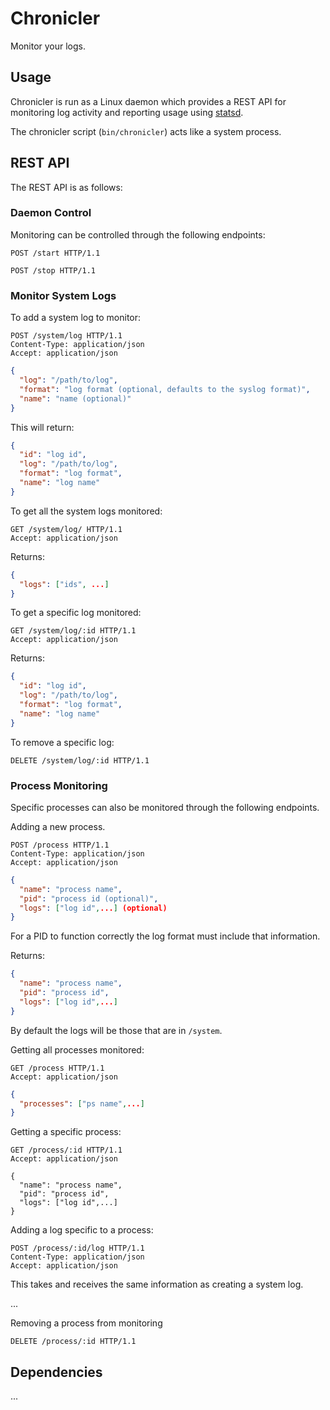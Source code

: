 # Chronicler

Monitor your logs.

## Usage

Chronicler is run as a Linux daemon which provides a REST API for monitoring log
activity and reporting usage using [statsd](https://github.com/etsy/statsd/).

The chronicler script (`bin/chronicler`) acts like a system process.

## REST API

The REST API is as follows:

### Daemon Control

Monitoring can be controlled through the following endpoints:

```http
POST /start HTTP/1.1
```

```http
POST /stop HTTP/1.1
```

### Monitor System Logs

To add a system log to monitor:

```http
POST /system/log HTTP/1.1
Content-Type: application/json
Accept: application/json
```
```json
{
  "log": "/path/to/log",
  "format": "log format (optional, defaults to the syslog format)",
  "name": "name (optional)"
}
```

This will return:

```json
{
  "id": "log id",
  "log": "/path/to/log",
  "format": "log format",
  "name": "log name"
}
```

To get all the system logs monitored:

```http
GET /system/log/ HTTP/1.1
Accept: application/json
```

Returns:

```json
{
  "logs": ["ids", ...]
}
```

To get a specific log monitored:

```http
GET /system/log/:id HTTP/1.1
Accept: application/json
```

Returns:

```json
{
  "id": "log id",
  "log": "/path/to/log",
  "format": "log format",
  "name": "log name"
}
```

To remove a specific log:

```http
DELETE /system/log/:id HTTP/1.1
```


### Process Monitoring

Specific processes can also be monitored through the following endpoints.

Adding a new process.

```http
POST /process HTTP/1.1
Content-Type: application/json
Accept: application/json
```
```json
{
  "name": "process name",
  "pid": "process id (optional)",
  "logs": ["log id",...] (optional)
}
```

For a PID to function correctly the log format must include that information.

Returns:

```json
{
  "name": "process name",
  "pid": "process id",
  "logs": ["log id",...]
}
```

By default the logs will be those that are in `/system`.

Getting all processes monitored:

```http
GET /process HTTP/1.1
Accept: application/json
```
```json
{
  "processes": ["ps name",...]
}
```

Getting a specific process:

```http
GET /process/:id HTTP/1.1
Accept: application/json
```
```
{
  "name": "process name",
  "pid": "process id",
  "logs": ["log id",...]
}
```

Adding a log specific to a process:

```http
POST /process/:id/log HTTP/1.1
Content-Type: application/json
Accept: application/json
```

This takes and receives the same information as creating a system log.

...

Removing a process from monitoring

```http
DELETE /process/:id HTTP/1.1
```

## Dependencies

...
